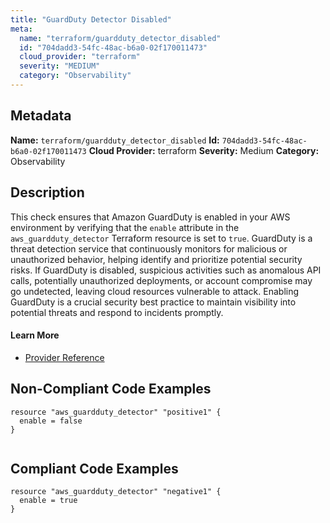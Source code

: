 ```yaml
---
title: "GuardDuty Detector Disabled"
meta:
  name: "terraform/guardduty_detector_disabled"
  id: "704dadd3-54fc-48ac-b6a0-02f170011473"
  cloud_provider: "terraform"
  severity: "MEDIUM"
  category: "Observability"
---
```

## Metadata
**Name:** `terraform/guardduty_detector_disabled`
**Id:** `704dadd3-54fc-48ac-b6a0-02f170011473`
**Cloud Provider:** terraform
**Severity:** Medium
**Category:** Observability
## Description
This check ensures that Amazon GuardDuty is enabled in your AWS environment by verifying that the `enable` attribute in the `aws_guardduty_detector` Terraform resource is set to `true`. GuardDuty is a threat detection service that continuously monitors for malicious or unauthorized behavior, helping identify and prioritize potential security risks. If GuardDuty is disabled, suspicious activities such as anomalous API calls, potentially unauthorized deployments, or account compromise may go undetected, leaving cloud resources vulnerable to attack. Enabling GuardDuty is a crucial security best practice to maintain visibility into potential threats and respond to incidents promptly.

#### Learn More

 - [Provider Reference](https://registry.terraform.io/providers/hashicorp/aws/latest/docs/resources/guardduty_detector#example-usage)

## Non-Compliant Code Examples
```aws
resource "aws_guardduty_detector" "positive1" {
  enable = false
}


```

## Compliant Code Examples
```aws
resource "aws_guardduty_detector" "negative1" {
  enable = true
}

```